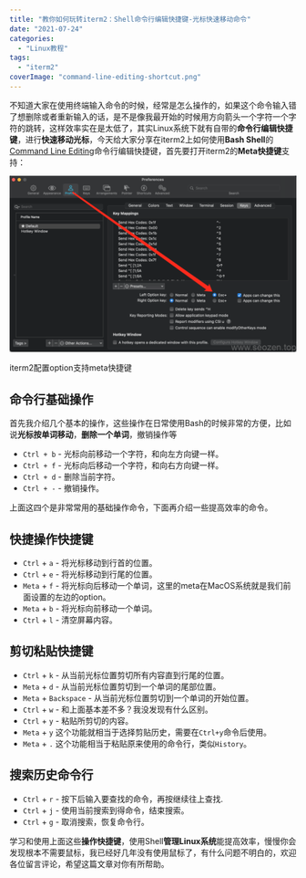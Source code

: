 ```yaml
---
title: "教你如何玩转iterm2：Shell命令行编辑快捷键-光标快速移动命令"
date: "2021-07-24"
categories: 
  - "Linux教程"
tags: 
  - "iterm2"
coverImage: "command-line-editing-shortcut.png"
---
```


不知道大家在使用终端输入命令的时候，经常是怎么操作的，如果这个命令输入错了想删除或者重新输入的话，是不是像我最开始的时候用方向箭头一个字符一个字符的跳转，这样效率实在是太低了，其实Linux系统下就有自带的**命令行编辑快捷键**，进行**快速移动光标**，今天给大家分享在iterm2上如何使用**Bash Shell**的[Command Line Editing](https://www.gnu.org/software/bash/manual/html_node/Command-Line-Editing.html)命令行编辑快捷键，首先要打开iterm2的**Meta快捷键**支持：

![iterm2-meta-left-option-key](images/iterm2-meta-left-option-key-1024x629.png)

iterm2配置option支持meta快捷键

## 命令行基础操作

首先我介绍几个基本的操作，这些操作在日常使用Bash的时候非常的方便，比如说**光标按单词移动**，**删除一个单词**，撤销操作等

- `Ctrl + b` - 光标向前移动一个字符，和向左方向键一样。
- `Ctrl + f` - 光标向后移动一个字符，和向右方向键一样。
- `Ctrl + d` - 删除当前字符。
- `Ctrl + -` - 撤销操作。

上面这四个是非常常用的基础操作命令，下面再介绍一些提高效率的命令。

## 快捷操作快捷键

- `Ctrl` + `a` - 将光标移动到行首的位置。
- `Ctrl` + `e` - 将光标移动到行尾的位置。
- `Meta` + `f` - 将光标向后移动一个单词，这里的meta在MacOS系统就是我们前面设置的左边的option。
- `Meta` + `b` - 将光标向前移动一个单词。
- `Ctrl` + `l` - 清空屏幕内容。

## 剪切粘贴快捷键

- `Ctrl` + `k` - 从当前光标位置剪切所有内容直到行尾的位置。
- `Meta` + `d` - 从当前光标位置剪切到一个单词的尾部位置。
- `Meta` + `Backspace` - 从当前光标位置剪切到一个单词的开始位置。
- `Ctrl` + `w` - 和上面基本差不多？我没发现有什么区别。
- `Ctrl` + `y` - 粘贴所剪切的内容。
- `Meta` + `y` 这个功能就相当于选择剪贴历史，需要在`Ctrl+y`命令后使用。
- `Meta` + `.` 这个功能相当于粘贴原来使用的命令行，类似`History`。

## 搜索历史命令行

- `Ctrl` + `r` - 按下后输入要查找的命令，再按继续往上查找.
- `Ctrl` + `j` - 使用当前搜索到得命令，结束搜索。
- `Ctrl` + `g` - 取消搜索，恢复命令行。

学习和使用上面这些**操作快捷键**，使用Shell**管理Linux系统**能提高效率，慢慢你会发现根本不需要鼠标，我已经好几年没有使用鼠标了，有什么问题不明白的，欢迎各位留言评论，希望这篇文章对你有所帮助。
